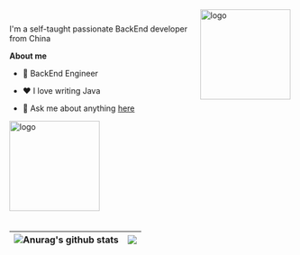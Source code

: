 <img src="https://github-readme-stats.vercel.app/api?username=wudg&show_icons=true" alt="logo" height="160" align="right" style="margin: 5px; margin-bottom: 20px;" />

<br />

I'm a self-taught passionate BackEnd developer from China

**About me**

- 💼 BackEnd Engineer

- ❤️ I love writing Java

- 💬 Ask me about anything [here](https://github.com/wudg/wudg/issues)

<img src="https://github-profile-trophy.vercel.app/?username=wudg&theme=flat&column=7" alt="logo" height="160" align="center" style="margin: auto; margin-bottom: 20px;" />

| <img align="center" src="https://github-readme-stats.vercel.app/api?username=wudg&show_icons=true&include_all_commits=true&theme=buefy&hide_border=true" alt="Anurag's github stats" /> |<img align="center" src="https://github-readme-stats.vercel.app/api/top-langs/?username=wudg&layout=compact&theme=buefy&hide_border=true" /> |
| ------------- | ------------- |
